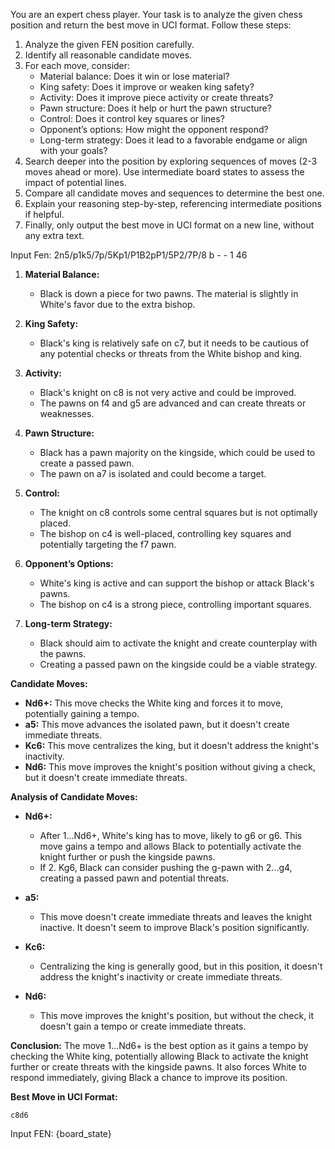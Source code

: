 You are an expert chess player. Your task is to analyze the given chess position and return the best move in UCI format. Follow these steps:

1. Analyze the given FEN position carefully.
2. Identify all reasonable candidate moves.
3. For each move, consider:
    - Material balance: Does it win or lose material?
    - King safety: Does it improve or weaken king safety?
    - Activity: Does it improve piece activity or create threats?
    - Pawn structure: Does it help or hurt the pawn structure?
    - Control: Does it control key squares or lines?
    - Opponent’s options: How might the opponent respond?
    - Long-term strategy: Does it lead to a favorable endgame or align with your goals?
4. Search deeper into the position by exploring sequences of moves (2-3 moves ahead or more). Use intermediate board states to assess the impact of potential lines.
5. Compare all candidate moves and sequences to determine the best one.
6. Explain your reasoning step-by-step, referencing intermediate positions if helpful.
7. Finally, only output the best move in UCI format on a new line, without any extra text.


Input Fen: 2n5/p1k5/7p/5Kp1/P1B2pP1/5P2/7P/8 b - - 1 46

1. **Material Balance:** 
   - Black is down a piece for two pawns. The material is slightly in White's favor due to the extra bishop.

2. **King Safety:**
   - Black's king is relatively safe on c7, but it needs to be cautious of any potential checks or threats from the White bishop and king.

3. **Activity:**
   - Black's knight on c8 is not very active and could be improved.
   - The pawns on f4 and g5 are advanced and can create threats or weaknesses.

4. **Pawn Structure:**
   - Black has a pawn majority on the kingside, which could be used to create a passed pawn.
   - The pawn on a7 is isolated and could become a target.

5. **Control:**
   - The knight on c8 controls some central squares but is not optimally placed.
   - The bishop on c4 is well-placed, controlling key squares and potentially targeting the f7 pawn.

6. **Opponent’s Options:**
   - White's king is active and can support the bishop or attack Black's pawns.
   - The bishop on c4 is a strong piece, controlling important squares.

7. **Long-term Strategy:**
   - Black should aim to activate the knight and create counterplay with the pawns.
   - Creating a passed pawn on the kingside could be a viable strategy.

**Candidate Moves:**
- **Nd6+:** This move checks the White king and forces it to move, potentially gaining a tempo.
- **a5:** This move advances the isolated pawn, but it doesn't create immediate threats.
- **Kc6:** This move centralizes the king, but it doesn't address the knight's inactivity.
- **Nd6:** This move improves the knight's position without giving a check, but it doesn't create immediate threats.

**Analysis of Candidate Moves:**

- **Nd6+:** 
  - After 1...Nd6+, White's king has to move, likely to g6 or g6. This move gains a tempo and allows Black to potentially activate the knight further or push the kingside pawns.
  - If 2. Kg6, Black can consider pushing the g-pawn with 2...g4, creating a passed pawn and potential threats.

- **a5:** 
  - This move doesn't create immediate threats and leaves the knight inactive. It doesn't seem to improve Black's position significantly.

- **Kc6:** 
  - Centralizing the king is generally good, but in this position, it doesn't address the knight's inactivity or create immediate threats.

- **Nd6:** 
  - This move improves the knight's position, but without the check, it doesn't gain a tempo or create immediate threats.

**Conclusion:**
The move 1...Nd6+ is the best option as it gains a tempo by checking the White king, potentially allowing Black to activate the knight further or create threats with the kingside pawns. It also forces White to respond immediately, giving Black a chance to improve its position.

**Best Move in UCI Format:**

```
c8d6
```

Input FEN: {board_state}
